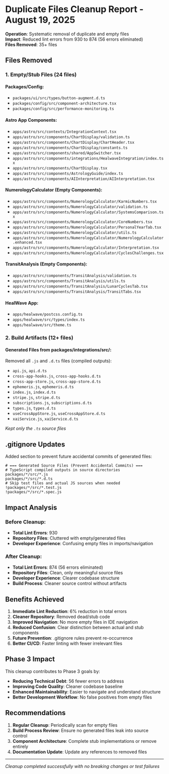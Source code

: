 # Duplicate Files Cleanup Report - August 19, 2025

**Operation**: Systematic removal of duplicate and empty files  
**Impact**: Reduced lint errors from 930 to 874 (56 errors eliminated)  
**Files Removed**: 35+ files

## Files Removed

### 1. Empty/Stub Files (24 files)

#### Packages/Config:

- `packages/ui/src/types/button-augment.d.ts`
- `packages/config/src/component-architecture.tsx`
- `packages/config/src/performance-monitoring.ts`

#### Astro App Components:

- `apps/astro/src/contexts/IntegrationContext.tsx`
- `apps/astro/src/components/ChartDisplay/validation.ts`
- `apps/astro/src/components/ChartDisplay/ChartHeader.tsx`
- `apps/astro/src/components/ChartDisplay/constants.ts`
- `apps/astro/src/components/shared/AppSwitcher.tsx`
- `apps/astro/src/components/integrations/HealwaveIntegration/index.tsx`
- `apps/astro/src/components/ChartDisplay.tsx`
- `apps/astro/src/components/AstrologyGuide/index.ts`
- `apps/astro/src/components/AIInterpretation/AIInterpretation.tsx`

#### NumerologyCalculator (Empty Components):

- `apps/astro/src/components/NumerologyCalculator/KarmicNumbers.tsx`
- `apps/astro/src/components/NumerologyCalculator/validation.ts`
- `apps/astro/src/components/NumerologyCalculator/SystemsComparison.tsx`
- `apps/astro/src/components/NumerologyCalculator/CoreNumbers.tsx`
- `apps/astro/src/components/NumerologyCalculator/PersonalYearTab.tsx`
- `apps/astro/src/components/NumerologyCalculator/utils.ts`
- `apps/astro/src/components/NumerologyCalculator/NumerologyCalculator.enhanced.tsx`
- `apps/astro/src/components/NumerologyCalculator/Interpretation.tsx`
- `apps/astro/src/components/NumerologyCalculator/CyclesChallenges.tsx`

#### TransitAnalysis (Empty Components):

- `apps/astro/src/components/TransitAnalysis/validation.ts`
- `apps/astro/src/components/TransitAnalysis/utils.ts`
- `apps/astro/src/components/TransitAnalysis/LunarCyclesTab.tsx`
- `apps/astro/src/components/TransitAnalysis/TransitTabs.tsx`

#### HealWave App:

- `apps/healwave/postcss.config.ts`
- `apps/healwave/src/types/index.ts`
- `apps/healwave/src/theme.ts`

### 2. Build Artifacts (12+ files)

#### Generated Files from packages/integrations/src/:

Removed all `.js` and `.d.ts` files (compiled outputs):

- `api.js`, `api.d.ts`
- `cross-app-hooks.js`, `cross-app-hooks.d.ts`
- `cross-app-store.js`, `cross-app-store.d.ts`
- `ephemeris.js`, `ephemeris.d.ts`
- `index.js`, `index.d.ts`
- `stripe.js`, `stripe.d.ts`
- `subscriptions.js`, `subscriptions.d.ts`
- `types.js`, `types.d.ts`
- `useCrossAppStore.js`, `useCrossAppStore.d.ts`
- `xaiService.js`, `xaiService.d.ts`

_Kept only the `.ts` source files_

## .gitignore Updates

Added section to prevent future accidental commits of generated files:

```gitignore
# === Generated Source Files (Prevent Accidental Commits) ===
# TypeScript compiled outputs in source directories
packages/*/src/*.js
packages/*/src/*.d.ts
# Skip test files and actual JS sources when needed
!packages/*/src/*.test.js
!packages/*/src/*.spec.js
```

## Impact Analysis

### Before Cleanup:

- **Total Lint Errors**: 930
- **Repository Files**: Cluttered with empty/generated files
- **Developer Experience**: Confusing empty files in imports/navigation

### After Cleanup:

- **Total Lint Errors**: 874 (56 errors eliminated)
- **Repository Files**: Clean, only meaningful source files
- **Developer Experience**: Clearer codebase structure
- **Build Process**: Cleaner source control without artifacts

## Benefits Achieved

1. **Immediate Lint Reduction**: 6% reduction in total errors
2. **Cleaner Repository**: Removed dead/stub code
3. **Improved Navigation**: No more empty files in IDE navigation
4. **Reduced Confusion**: Clear distinction between actual and stub components
5. **Future Prevention**: .gitignore rules prevent re-occurrence
6. **Better CI/CD**: Faster linting with fewer irrelevant files

## Phase 3 Impact

This cleanup contributes to Phase 3 goals by:

- **Reducing Technical Debt**: 56 fewer errors to address
- **Improving Code Quality**: Cleaner codebase baseline
- **Enhanced Maintainability**: Easier to navigate and understand structure
- **Better Development Workflow**: No false positives from empty files

## Recommendations

1. **Regular Cleanup**: Periodically scan for empty files
2. **Build Process Review**: Ensure no generated files leak into source control
3. **Component Architecture**: Complete stub implementations or remove entirely
4. **Documentation Update**: Update any references to removed files

---

_Cleanup completed successfully with no breaking changes or test failures_
